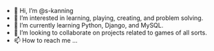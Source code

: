 - 👋 Hi, I’m @s-kanning
- 👀 I’m interested in learning, playing, creating, and problem solving.
- 🌱 I’m currently learning Python, Django, and MySQL.
- 💞️ I’m looking to collaborate on projects related to games of all sorts.
- 📫 How to reach me ...

<!---
s-kanning/s-kanning is a ✨ special ✨ repository because its `README.md` (this file) appears on your GitHub profile.
You can click the Preview link to take a look at your changes.
--->
